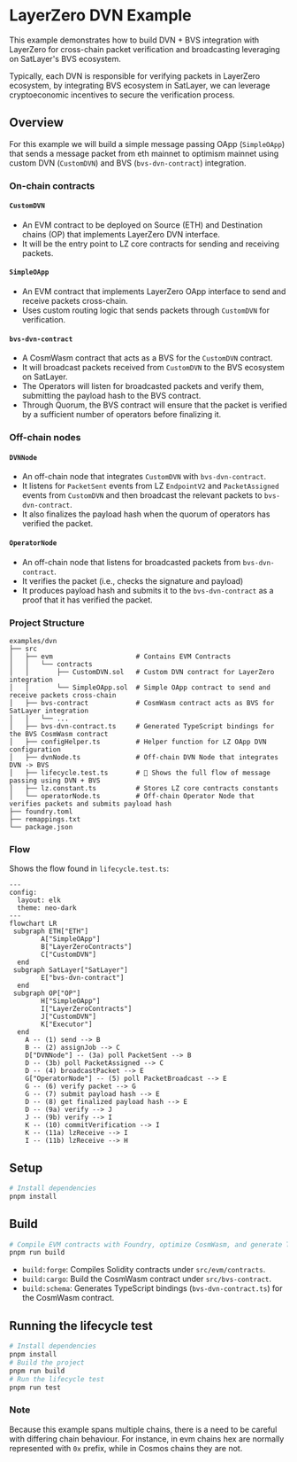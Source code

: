 # LayerZero DVN Example

This example demonstrates how to build DVN + BVS integration with LayerZero for cross-chain packet verification
and broadcasting leveraging on SatLayer's BVS ecosystem.

Typically, each DVN is responsible for verifying packets in LayerZero ecosystem,
by integrating BVS ecosystem in SatLayer, we can leverage cryptoeconomic incentives to secure the verification process.

## Overview

For this example we will build a simple message passing OApp
(`SimpleOApp`) that sends a message packet from eth mainnet to optimism mainnet using custom DVN (`CustomDVN`) and BVS (`bvs-dvn-contract`) integration.

### On-chain contracts

#### `CustomDVN`

- An EVM contract to be deployed on Source (ETH) and Destination chains (OP) that implements LayerZero DVN interface.
- It will be the entry point to LZ core contracts for sending and receiving packets.

#### `SimpleOApp`

- An EVM contract that implements LayerZero OApp interface to send and receive packets cross-chain.
- Uses custom routing logic that sends packets through `CustomDVN` for verification.

#### `bvs-dvn-contract`

- A CosmWasm contract that acts as a BVS for the `CustomDVN` contract.
- It will broadcast packets received from `CustomDVN` to the BVS ecosystem on SatLayer.
- The Operators will listen for broadcasted packets and verify them, submitting the payload hash to the BVS contract.
- Through Quorum, the BVS contract will ensure that the packet is verified by a sufficient number of operators before finalizing it.

### Off-chain nodes

#### `DVNNode`

- An off-chain node that integrates `CustomDVN` with `bvs-dvn-contract`.
- It listens for `PacketSent` events from LZ `EndpointV2` and `PacketAssigned` events from `CustomDVN` and then broadcast the relevant packets to `bvs-dvn-contract`.
- It also finalizes the payload hash when the quorum of operators has verified the packet.

#### `OperatorNode`

- An off-chain node that listens for broadcasted packets from `bvs-dvn-contract`.
- It verifies the packet (i.e., checks the signature and payload)
- It produces payload hash and submits it to the `bvs-dvn-contract` as a proof that it has verified the packet.

### Project Structure

```
examples/dvn
├── src
│   ├── evm                     # Contains EVM Contracts
│   │   └── contracts
│   │       ├── CustomDVN.sol   # Custom DVN contract for LayerZero integration
│   │       └── SimpleOApp.sol  # Simple OApp contract to send and receive packets cross-chain
│   ├── bvs-contract            # CosmWasm contract acts as BVS for SatLayer integration
│   │   └── ...
│   ├── bvs-dvn-contract.ts     # Generated TypeScript bindings for the BVS CosmWasm contract
│   ├── configHelper.ts         # Helper function for LZ OApp DVN configuration
│   ├── dvnNode.ts              # Off-chain DVN Node that integrates DVN -> BVS
│   ├── lifecycle.test.ts       # 👀 Shows the full flow of message passing using DVN + BVS
│   ├── lz.constant.ts          # Stores LZ core contracts constants
│   └── operatorNode.ts         # Off-chain Operator Node that verifies packets and submits payload hash
├── foundry.toml
├── remappings.txt
└── package.json
```

### Flow

Shows the flow found in `lifecycle.test.ts`:

```mermaid
---
config:
  layout: elk
  theme: neo-dark
---
flowchart LR
 subgraph ETH["ETH"]
        A["SimpleOApp"]
        B["LayerZeroContracts"]
        C["CustomDVN"]
  end
 subgraph SatLayer["SatLayer"]
        E["bvs-dvn-contract"]
  end
 subgraph OP["OP"]
        H["SimpleOApp"]
        I["LayerZeroContracts"]
        J["CustomDVN"]
        K["Executor"]
  end
    A -- (1) send --> B
    B -- (2) assignJob --> C
    D["DVNNode"] -- (3a) poll PacketSent --> B
    D -- (3b) poll PacketAssigned --> C
    D -- (4) broadcastPacket --> E
    G["OperatorNode"] -- (5) poll PacketBroadcast --> E
    G -- (6) verify packet --> G
    G -- (7) submit payload hash --> E
    D -- (8) get finalized payload hash --> E
    D -- (9a) verify --> J
    J -- (9b) verify --> I
    K -- (10) commitVerification --> I
    K -- (11a) lzReceive --> I
    I -- (11b) lzReceive --> H
```

## Setup

```bash
# Install dependencies
pnpm install
```

## Build

```bash
# Compile EVM contracts with Foundry, optimize CosmWasm, and generate TS bindings
pnpm run build
```

- `build:forge`: Compiles Solidity contracts under `src/evm/contracts`.
- `build:cargo`: Build the CosmWasm contract under `src/bvs-contract`.
- `build:schema`: Generates TypeScript bindings (`bvs-dvn-contract.ts`) for the CosmWasm contract.

## Running the lifecycle test

```bash
# Install dependencies
pnpm install
# Build the project
pnpm run build
# Run the lifecycle test
pnpm run test
```

### Note

Because this example spans multiple chains, there is a need to be careful with differing chain behaviour.
For instance, in evm chains hex are normally represented with `0x` prefix, while in Cosmos chains they are not.
